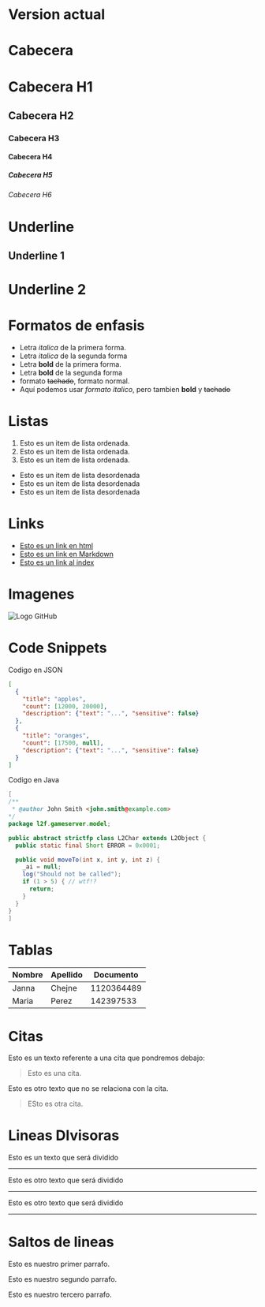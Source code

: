 # Version actual
# Cabecera
# Cabecera H1
## Cabecera H2
### Cabecera H3
#### Cabecera H4
##### Cabecera H5
###### Cabecera H6

# Underline
Underline 1
-------------------
Underline 2
===================

# Formatos de enfasis
- Letra *italica* de la primera forma.
- Letra _italica_ de la segunda forma
- Letra **bold** de la primera forma.
- Letra __bold__ de la segunda forma
- formato ~~tachado~~, formato normal.
- Aquí podemos usar *formato italico*, pero tambien **bold** y ~~tachado~~

# Listas

1. Esto es un item de lista ordenada.
2. Esto es un item de lista ordenada.
3. Esto es un item de lista ordenada.

- Esto es un item de lista desordenada
- Esto es un item de lista desordenada
- Esto es un item de lista desordenada

# Links
- <a href="http://wwww.google.com"> Esto es un link en html</a>
- [Esto es un link en Markdown](http://wwww.google.com)
- [Esto es un link al index](index.html)

# Imagenes
![Logo GitHub](https://1000marcas.net/wp-content/uploads/2020/02/GitHub-logo-1.jpg)

# Code Snippets
Codigo en JSON
```JSON
[
  {
    "title": "apples",
    "count": [12000, 20000],
    "description": {"text": "...", "sensitive": false}
  },
  {
    "title": "oranges",
    "count": [17500, null],
    "description": {"text": "...", "sensitive": false}
  }
]
```

Codigo en Java
```JAVA
[
/**
 * @author John Smith <john.smith@example.com>
*/
package l2f.gameserver.model;

public abstract strictfp class L2Char extends L2Object {
  public static final Short ERROR = 0x0001;

  public void moveTo(int x, int y, int z) {
    _ai = null;
    log("Should not be called");
    if (1 > 5) { // wtf!?
      return;
    }
  }
}
]
```

# Tablas
| Nombre | Apellido | Documento |
|--------|----------|-----------|
| Janna  |  Chejne  | 1120364489|
| Maria  | Perez    | 142397533 |


# Citas
Esto es un texto referente a una cita que pondremos debajo:
> Esto es una cita.

Esto es otro texto que no se relaciona con la cita.
> ESto es otra cita.

# Lineas DIvisoras
Esto es un texto que será dividido 

---
Esto es otro texto que será dividido

***
Esto es otro texto que será dividido

___

# Saltos de lineas
Esto es nuestro primer parrafo.

Esto es nuestro segundo parrafo.

Esto es nuestro tercero parrafo.